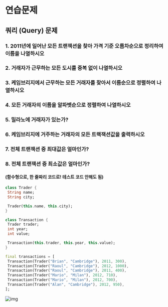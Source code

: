 # 연습문제

## 쿼리 (Query) 문제
### 1. 2011년에 일어난 모든 트랜잭션을 찾아 가격 기준 오름차순으로 정리하여 이름을 나열하시오
### 2. 거래자가 근무하는 모든 도시를 중복 없이 나열하시오
### 3. 케임브리지에서 근무하는 모든 거래자를 찾아서 이름순으로 정렬하여 나열하시오
### 4. 모든 거래자의 이름을 알파벳순으로 정렬하여 나열하시오
### 5. 밀라노에 거래자가 있는가?
### 6. 케임브리지에 거주하는 거래자의 모든 트랙잭션값을 출력하시오
### 7. 전체 트랜잭션 중 최대값은 얼마인가?
### 8. 전체 트랜잭션 중 최소값은 얼마인가?
#### (함수형으로, 한 줄짜리 코드로! 테스트 코드 안해도 됨)

```dart
class Trader {
 String name;
 String city;

 Trader(this.name, this.city);
}

class Transaction {
 Trader trader;
 int year;
 int value;

 Transaction(this.trader, this.year, this.value);
}

final transactions = [
 Transaction(Trader("Brian", "Cambridge"), 2011, 300),
 Transaction(Trader("Raoul", "Cambridge"), 2012, 1000),
 Transaction(Trader("Raoul", "Cambridge"), 2011, 400),
 Transaction(Trader("Mario", "Milan"), 2012, 710),
 Transaction(Trader("Mario", "Milan"), 2012, 700),
 Transaction(Trader("Alan", "Cambridge"), 2012, 950),
];
```

![img](https://raw.githubusercontent.com/doggodking/modu-3-dart-study/refs/heads/master/lib/2025-03-26/query_solution/2025-03-26-group1meeting.png)
